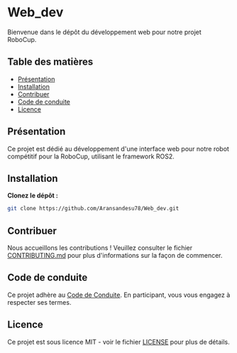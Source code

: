 # Web_dev

Bienvenue dans le dépôt du développement web pour notre projet RoboCup.

## Table des matières

- [Présentation](#présentation)
- [Installation](#installation)
- [Contribuer](#contribuer)
- [Code de conduite](#code-de-conduite)
- [Licence](#licence)

## Présentation

Ce projet est dédié au développement d'une interface web pour notre robot compétitif pour la RoboCup, utilisant le framework ROS2.

## Installation

**Clonez le dépôt :**

   ```bash
   git clone https://github.com/Aransandesu78/Web_dev.git
   ```

## Contribuer

Nous accueillons les contributions ! Veuillez consulter le fichier [CONTRIBUTING.md](CONTRIBUTING.md) pour plus d'informations sur la façon de commencer.

## Code de conduite

Ce projet adhère au [Code de Conduite](CODE_OF_CONDUCT.md). En participant, vous vous engagez à respecter ses termes.

## Licence

Ce projet est sous licence MIT - voir le fichier [LICENSE](LICENSE) pour plus de détails.
